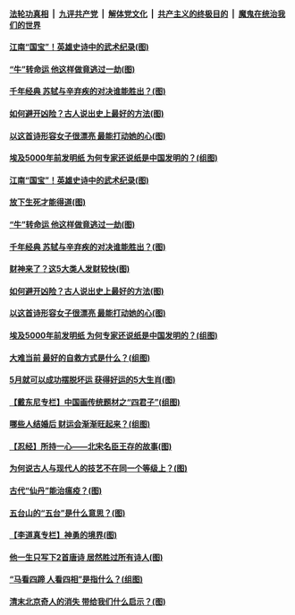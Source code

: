 

####  [法轮功真相](../../../../basic/blob/master/README.md?t=04192301) &nbsp;|&nbsp; [九评共产党](../../../../9ping.md/blob/master/README.md?t=04192301) &nbsp;|&nbsp; [解体党文化](../../../../jtdwh.md/blob/master/README.md?t=04192301)  &nbsp;|&nbsp; [共产主义的终极目的](../../../../gczydzjmd.md/blob/master/README.md?t=04192301) &nbsp;|&nbsp; [魔鬼在统治我们的世界](../../../../mgztzwmdsj.md/blob/master/README.md?t=04192301) 

#### [江南“国宝”！英雄史诗中的武术纪录(图)](../pages/p7/968947.md?t=04192301) 

#### [“牛”转命运 他这样做竟逃过一劫(图)](../pages/p7/969013.md?t=04192301) 

#### [千年经典 苏轼与辛弃疾的对决谁能胜出？(图)](../pages/p7/968874.md?t=04192301) 

#### [如何避开凶险？古人说出史上最好的方法(图)](../pages/p7/968943.md?t=04192301) 

#### [以这首诗形容女子很漂亮 最能打动她的心(图)](../pages/p7/968851.md?t=04192301) 

#### [埃及5000年前发明纸 为何专家还说纸是中国发明的？(组图)](../pages/p7/968522.md?t=04192301) 

#### [江南“国宝”！英雄史诗中的武术纪录(图)](../pages/p7/968947.md?t=04192301) 

#### [放下生死才能得道(图)](../pages/p7/969128.md?t=04192301) 

#### [“牛”转命运 他这样做竟逃过一劫(图)](../pages/p7/969013.md?t=04192301) 

#### [千年经典 苏轼与辛弃疾的对决谁能胜出？(图)](../pages/p7/968874.md?t=04192301) 

#### [财神来了？这5大类人发财较快(图)](../pages/p7/968640.md?t=04192301) 

#### [如何避开凶险？古人说出史上最好的方法(图)](../pages/p7/968943.md?t=04192301) 

#### [以这首诗形容女子很漂亮 最能打动她的心(图)](../pages/p7/968851.md?t=04192301) 

#### [埃及5000年前发明纸 为何专家还说纸是中国发明的？(组图)](../pages/p7/968522.md?t=04192301) 

#### [大难当前 最好的自救方式是什么？(组图)](../pages/p7/968911.md?t=04192301) 

#### [5月就可以成功摆脱坏运 获得好运的5大生肖(图)](../pages/p7/968643.md?t=04192301) 

#### [【戴东尼专栏】中国画传统题材之“四君子”(组图)](../pages/p7/962289.md?t=04192301) 

#### [哪些人结婚后 财运会渐渐旺起来？(组图)](../pages/p7/967731.md?t=04192301) 

#### [【忍经】所持一心——北宋名臣王存的故事(图)](../pages/p7/968689.md?t=04192301) 

#### [为何说古人与现代人的技艺不在同一个等级上？(图)](../pages/p7/968766.md?t=04192301) 

#### [古代“仙丹”能治瘟疫？(图)](../pages/p7/968781.md?t=04192301) 

#### [五台山的“五台”是什么意思？(图)](../pages/p7/968728.md?t=04192301) 

#### [【李道真专栏】神勇的境界(图)](../pages/p7/967786.md?t=04192301) 

#### [他一生只写下2首唐诗 居然胜过所有诗人(图)](../pages/p7/968627.md?t=04192301) 

#### [“马看四蹄 人看四相”是指什么？(组图)](../pages/p7/968406.md?t=04192301) 

#### [清末北京奇人的消失 带给我们什么启示？(图)](../pages/p7/968528.md?t=04192301) 

